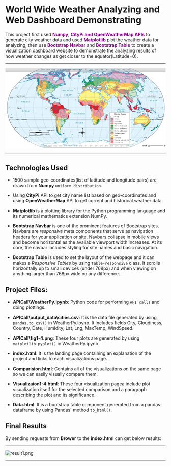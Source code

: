 # World Wide Weather Analyzing and Web Dashboard Demonstrating

This project first used <span style="color:purple ;">**Numpy**</span>, <span style="color:purple ;">**CityPi and OpenWeatherMap APIs**</span> to generate city weather data  and used <span style="color:purple ;">**Matplotlib**</span> plot the weather data for analyzing, then use <span style="color:purple ;">**Bootstrap Navbar**</span> and <span style="color:purple ;">**Bootstrap Table**</span> to create a visualization dashboard website to demonstrate the analyzing results of how weather changes as get closer to the equator(Latitude=0). 

- - -

![Climate.jpg](Resources/images/Climate.jpg)

- - -


## Technologies Used

*  1500 sample geo-coordinates(list of latitude and longitude pairs) are drawn from **Numpy** `uniform distribution`. 

*  Using **CityPi** API to get city name list based on geo-coordinates and using **OpenWeatherMap** API to get current and historical weather data.

*  **Matplotlib** is a plotting library for the Python programming language and its numerical mathematics extension NumPy.  

*  **Bootstrap Navbar** is one of the prominent features of Bootstrap sites. Navbars are *responsive* meta components that serve as navigation headers for your application or site. Navbars collapse in mobile views and become horizontal as the available viewport width increases. At its core, the navbar includes styling for site names and basic navigation.
*  **Bootstrap Table** is used to set the layout of the webpage and it can makes a *Responsive Tables* by using `table-responsive` class. It scrolls horizontally up to small devices (under 768px) and when viewing on anything larger than 768px wide no any difference.

## Project Files:

* **APICall\WeatherPy.ipynb**: Python code for performing `API calls` and doing plottings.

* **APICall\output_data\cities.csv**: It is the data file generated by using `pandas.to_csv()` in WeatherPy.ipynb. It includes fields City, Cloudiness, Country, Date, Humidity, Lat, Lng, MaxTemp, WindSpeed.

* **APICall\fig1-4.png**: These four plots are generated by using `matplotlib.pyplot()` in WeatherPy.ipynb.

* **index.html**: It is the landing page containing an explanation of the project and links to each visualizations page. 

* **Comparision.html**: Contains all of the visualizations on the same page so we can easily visually compare them.

* **Visualizaion1-4.html**: These four visualization pagea include plot visualization itself for the selected comparison and a paragraph describing the plot and its significance.

* **Data.html**: It is a bootstrap table component generated from a pandas dataframe by using Pandas' method `to_html()`. 


## Final Results

By sending requests from **Brower** to the **index.html** can get below results: 

- - -

![result1.png](Resources/images/11run.gif)

- - -
